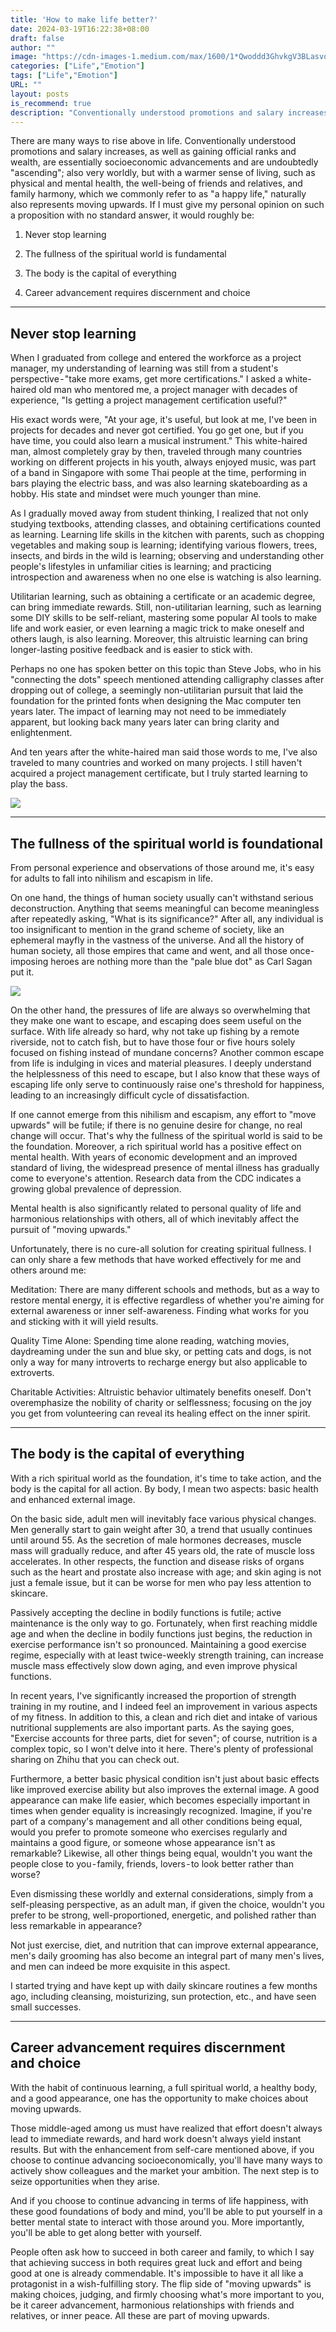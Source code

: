 ```yaml
---
title: 'How to make life better?'
date: 2024-03-19T16:22:38+08:00
draft: false
author: ""
image: "https://cdn-images-1.medium.com/max/1600/1*Qwoddd3GhvkgV3BLasvq9Q.jpeg"
categories: ["Life","Emotion"]
tags: ["Life","Emotion"]
URL: ""
layout: posts
is_recommend: true
description: "Conventionally understood promotions and salary increases, as well as gaining official ranks and wealth, are essentially...."
---
```


There are many ways to rise above in life. Conventionally understood promotions and salary increases, as well as gaining official ranks and wealth, are essentially socioeconomic advancements and are undoubtedly "ascending"; also very worldly, but with a warmer sense of living, such as physical and mental health, the well-being of friends and relatives, and family harmony, which we commonly refer to as "a happy life," naturally also represents moving upwards.
If I must give my personal opinion on such a proposition with no standard answer, it would roughly be:

1. Never stop learning

2. The fullness of the spiritual world is fundamental

3. The body is the capital of everything

4. Career advancement requires discernment and choice

---

## Never stop learning

When I graduated from college and entered the workforce as a project manager, my understanding of learning was still from a student's perspective - "take more exams, get more certifications." I asked a white-haired old man who mentored me, a project manager with decades of experience, "Is getting a project management certification useful?"

His exact words were, "At your age, it's useful, but look at me, I've been in projects for decades and never got certified. You go get one, but if you have time, you could also learn a musical instrument." This white-haired man, almost completely gray by then, traveled through many countries working on different projects in his youth, always enjoyed music, was part of a band in Singapore with some Thai people at the time, performing in bars playing the electric bass, and was also learning skateboarding as a hobby. His state and mindset were much younger than mine.

As I gradually moved away from student thinking, I realized that not only studying textbooks, attending classes, and obtaining certifications counted as learning. Learning life skills in the kitchen with parents, such as chopping vegetables and making soup is learning; identifying various flowers, trees, insects, and birds in the wild is learning; observing and understanding other people's lifestyles in unfamiliar cities is learning; and practicing introspection and awareness when no one else is watching is also learning.

Utilitarian learning, such as obtaining a certificate or an academic degree, can bring immediate rewards. Still, non-utilitarian learning, such as learning some DIY skills to be self-reliant, mastering some popular AI tools to make life and work easier, or even learning a magic trick to make oneself and others laugh, is also learning. Moreover, this altruistic learning can bring longer-lasting positive feedback and is easier to stick with.

Perhaps no one has spoken better on this topic than Steve Jobs, who in his "connecting the dots" speech mentioned attending calligraphy classes after dropping out of college, a seemingly non-utilitarian pursuit that laid the foundation for the printed fonts when designing the Mac computer ten years later. The impact of learning may not need to be immediately apparent, but looking back many years later can bring clarity and enlightenment.

And ten years after the white-haired man said those words to me, I've also traveled to many countries and worked on many projects. I still haven't acquired a project management certificate, but I truly started learning to play the bass.

![](https://images.unsplash.com/photo-1599010369632-ea06974fd37e?utm_medium=medium&w=700&q=50&auto=format)

---

## The fullness of the spiritual world is foundational

From personal experience and observations of those around me, it's easy for adults to fall into nihilism and escapism in life.

On one hand, the things of human society usually can't withstand serious deconstruction. Anything that seems meaningful can become meaningless after repeatedly asking, "What is its significance?" After all, any individual is too insignificant to mention in the grand scheme of society, like an ephemeral mayfly in the vastness of the universe. And all the history of human society, all those empires that came and went, and all those once-imposing heroes are nothing more than the "pale blue dot" as Carl Sagan put it.

![](https://cdn-images-1.medium.com/max/1600/1*TYgMEqb0ZAbFgeOAMuKhvA.png)

On the other hand, the pressures of life are always so overwhelming that they make one want to escape, and escaping does seem useful on the surface. With life already so hard, why not take up fishing by a remote riverside, not to catch fish, but to have those four or five hours solely focused on fishing instead of mundane concerns? Another common escape from life is indulging in vices and material pleasures. I deeply understand the helplessness of this need to escape, but I also know that these ways of escaping life only serve to continuously raise one's threshold for happiness, leading to an increasingly difficult cycle of dissatisfaction.

If one cannot emerge from this nihilism and escapism, any effort to "move upwards" will be futile; if there is no genuine desire for change, no real change will occur. That's why the fullness of the spiritual world is said to be the foundation. Moreover, a rich spiritual world has a positive effect on mental health. With years of economic development and an improved standard of living, the widespread presence of mental illness has gradually come to everyone's attention. Research data from the CDC indicates a growing global prevalence of depression.

Mental health is also significantly related to personal quality of life and harmonious relationships with others, all of which inevitably affect the pursuit of "moving upwards."

Unfortunately, there is no cure-all solution for creating spiritual fullness. I can only share a few methods that have worked effectively for me and others around me:

Meditation: There are many different schools and methods, but as a way to restore mental energy, it is effective regardless of whether you're aiming for external awareness or inner self-awareness. Finding what works for you and sticking with it will yield results.

Quality Time Alone: Spending time alone reading, watching movies, daydreaming under the sun and blue sky, or petting cats and dogs, is not only a way for many introverts to recharge energy but also applicable to extroverts.

Charitable Activities: Altruistic behavior ultimately benefits oneself. Don't overemphasize the nobility of charity or selflessness; focusing on the joy you get from volunteering can reveal its healing effect on the inner spirit.

---

## The body is the capital of everything

With a rich spiritual world as the foundation, it's time to take action, and the body is the capital for all action. By body, I mean two aspects: basic health and enhanced external image.

On the basic side, adult men will inevitably face various physical changes. Men generally start to gain weight after 30, a trend that usually continues until around 55. As the secretion of male hormones decreases, muscle mass will gradually reduce, and after 45 years old, the rate of muscle loss accelerates. In other respects, the function and disease risks of organs such as the heart and prostate also increase with age; and skin aging is not just a female issue, but it can be worse for men who pay less attention to skincare.

Passively accepting the decline in bodily functions is futile; active maintenance is the only way to go. Fortunately, when first reaching middle age and when the decline in bodily functions just begins, the reduction in exercise performance isn't so pronounced. Maintaining a good exercise regime, especially with at least twice-weekly strength training, can increase muscle mass effectively slow down aging, and even improve physical functions.

In recent years, I've significantly increased the proportion of strength training in my routine, and I indeed feel an improvement in various aspects of my fitness. In addition to this, a clean and rich diet and intake of various nutritional supplements are also important parts. As the saying goes, "Exercise accounts for three parts, diet for seven"; of course, nutrition is a complex topic, so I won't delve into it here. There's plenty of professional sharing on Zhihu that you can check out.

Furthermore, a better basic physical condition isn't just about basic effects like improved exercise ability but also improves the external image. A good appearance can make life easier, which becomes especially important in times when gender equality is increasingly recognized. Imagine, if you're part of a company's management and all other conditions being equal, would you prefer to promote someone who exercises regularly and maintains a good figure, or someone whose appearance isn't as remarkable? Likewise, all other things being equal, wouldn't you want the people close to you - family, friends, lovers - to look better rather than worse?

Even dismissing these worldly and external considerations, simply from a self-pleasing perspective, as an adult man, if given the choice, wouldn't you prefer to be strong, well-proportioned, energetic, and polished rather than less remarkable in appearance?

Not just exercise, diet, and nutrition that can improve external appearance, men's daily grooming has also become an integral part of many men's lives, and men can indeed be more exquisite in this aspect.

I started trying and have kept up with daily skincare routines a few months ago, including cleansing, moisturizing, sun protection, etc., and have seen small successes.

---

## Career advancement requires discernment and choice

With the habit of continuous learning, a full spiritual world, a healthy body, and a good appearance, one has the opportunity to make choices about moving upwards.

Those middle-aged among us must have realized that effort doesn't always lead to immediate rewards, and hard work doesn't always yield instant results. But with the enhancement from self-care mentioned above, if you choose to continue advancing socioeconomically, you'll have many ways to actively show colleagues and the market your ambition. The next step is to seize opportunities when they arise.

And if you choose to continue advancing in terms of life happiness, with these good foundations of body and mind, you'll be able to put yourself in a better mental state to interact with those around you. More importantly, you'll be able to get along better with yourself.

People often ask how to succeed in both career and family, to which I say that achieving success in both requires great luck and effort and being good at one is already commendable. It's impossible to have it all like a protagonist in a wish-fulfilling story. The flip side of "moving upwards" is making choices, judging, and firmly choosing what's more important to you, be it career advancement, harmonious relationships with friends and relatives, or inner peace. All these are part of moving upwards.
